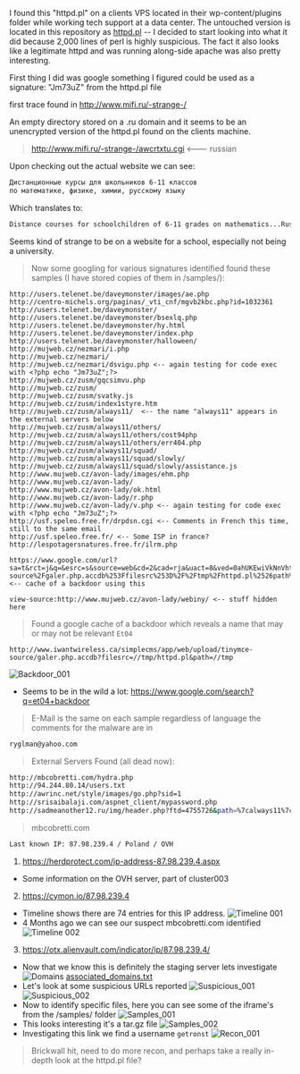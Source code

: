 I found this "httpd.pl" on a clients VPS located in their wp-content/plugins folder while working tech support at a data center. The untouched version is located in this repository as [httpd.pl](https://github.com/dostoevskylabs/OSINT/blob/master/httpd.pl/httpd.pl) -- I decided to start looking into what it did because 2,000 lines of perl is highly suspicious. The fact it also looks like a legitimate httpd and was running along-side apache was also pretty interesting.

First thing I did was google something I figured could be used as a signature: "Jm73uZ" from the httpd.pl file

first trace found in http://www.mifi.ru/-strange-/

An empty directory stored on a .ru domain and it seems to be an unencrypted version of the httpd.pl found on the clients machine.

> http://www.mifi.ru/-strange-/awcrtxtu.cgi <--- russian

Upon checking out the actual website we can see:
```bash
Дистанционные курсы для школьников 6-11 классов
по математике, физике, химии, русскому языку
```
Which translates to:
```bash
Distance courses for schoolchildren of 6-11 grades on mathematics...Russian language
```
Seems kind of strange to be on a website for a school, especially not being a university.

> Now some googling for various signatures identified found these samples (I have stored copies of them in /samples/):
```
http://users.telenet.be/daveymonster/images/ae.php
http://centro-michels.org/paginas/_vti_cnf/mgvb2kbc.php?id=1032361
http://users.telenet.be/daveymonster/
http://users.telenet.be/daveymonster/bsexlq.php
http://users.telenet.be/daveymonster/hy.html
http://users.telenet.be/daveymonster/index.php
http://users.telenet.be/daveymonster/halloween/
http://mujweb.cz/nezmari/i.php
http://mujweb.cz/nezmari/
http://mujweb.cz/nezmari/dsvigu.php <-- again testing for code exec with <?php echo "Jm73uZ";?> 
http://mujweb.cz/zusm/gqcsimvu.php
http://mujweb.cz/zusm/
http://mujweb.cz/zusm/svatky.js
http://mujweb.cz/zusm/index1styre.htm
http://mujweb.cz/zusm/always11/  <-- the name "always11" appears in the external servers below
http://mujweb.cz/zusm/always11/others/
http://mujweb.cz/zusm/always11/others/cost94php
http://mujweb.cz/zusm/always11/others/err404.php
http://mujweb.cz/zusm/always11/squad/
http://mujweb.cz/zusm/always11/squad/slowly/
http://mujweb.cz/zusm/always11/squad/slowly/assistance.js
http://www.mujweb.cz/avon-lady/images/ehm.php
http://www.mujweb.cz/avon-lady/
http://www.mujweb.cz/avon-lady/ok.html
http://www.mujweb.cz/avon-lady/r.php
http://www.mujweb.cz/avon-lady/v.php <-- again testing for code exec with <?php echo "Jm73uZ";?> 
http://usf.speleo.free.fr/drpdsn.cgi <-- Comments in French this time, still to the same email
http://usf.speleo.free.fr/ <-- Some ISP in france?
http://lespotagersnatures.free.fr/ilrm.php

https://www.google.com/url?sa=t&rct=j&q=&esrc=s&source=web&cd=2&cad=rja&uact=8&ved=0ahUKEwiVkNnVhtfWAhUB5iYKHT6tD3MQIAgxMAE&url=http%3A%2F%2Fwebcache.googleusercontent.com%2Fsearch%3Fq%3Dcache%3AVu6Sh7c7nqAJ%3Awww.iwantwireless.ca%2Fsimplecms%2Fapp%2Fweb%2Fupload%2Ftinymce-source%2Fgaler.php.accdb%253Ffilesrc%253D%2F%2Ftmp%2Fhttpd.pl%2526path%253D%2F%2Ftmp%2B%26cd%3D2%26hl%3Den%26ct%3Dclnk%26gl%3Dus%26client%3Dubuntu&usg=AOvVaw0_1aNx_fe3jXwYj6RTxKrg <-- cache of a backdoor using this

view-source:http://www.mujweb.cz/avon-lady/webiny/ <-- stuff hidden here
```
> Found a google cache of a backdoor which reveals a name that may or may not be relevant `Et04`
```
http://www.iwantwireless.ca/simplecms/app/web/upload/tinymce-source/galer.php.accdb?filesrc=//tmp/httpd.pl&path=//tmp
```
![Backdoor_001](https://i.imgur.com/0BKD9tU.png)
*  Seems to be in the wild a lot: https://www.google.com/search?q=et04+backdoor
> E-Mail is the same on each sample regardless of language the comments for the malware are in
```bash
ryglman@yahoo.com
```
> External Servers Found (all dead now):
```bash
http://mbcobretti.com/hydra.php
http://94.244.80.14/users.txt
http://awrinc.net/style/images/go.php?sid=1
http://srisaibalaji.com/aspnet_client/mypassword.php
http://sadmeanother12.ru/img/header.php?ftd=4755726&path=%7calways11%7cothers%7c&sys=UN&wrk=22
```
> mbcobretti.com
```bash
Last known IP: 87.98.239.4 / Poland / OVH
```
1.  https://herdprotect.com/ip-address-87.98.239.4.aspx
  * Some information on the OVH server, part of cluster003
2.  https://cymon.io/87.98.239.4
  * Timeline shows there are 74 entries for this IP address.
    ![Timeline 001](https://i.imgur.com/eyWrKvv.png)
  * 4 Months ago we can see our suspect mbcobretti.com identified
    ![Timeline 002](https://i.imgur.com/6OA6YIb.png)
3.  https://otx.alienvault.com/indicator/ip/87.98.239.4/
  * Now that we know this is definitely the staging server lets investigate
    ![Domains](https://i.imgur.com/IE2TP0i.png)
    [associated_domains.txt](https://github.com/dostoevskylabs/OSINT/blob/master/httpd.pl/associated_domains.txt)
  * Let's look at some suspicious URLs reported
    ![Suspicious_001](https://i.imgur.com/8psjn9f.png)
    ![Suspicious_002](https://i.imgur.com/WEKP3nH.png)
  * Now to identify specific files, here you can see some of the iframe's from the /samples/ folder
    ![Samples_001](https://i.imgur.com/c15sXTW.png)
  * This looks interesting it's a tar.gz file
    ![Samples_002](https://i.imgur.com/a7clATR.png)
  * Investigating this link we find a username `getronst`
    ![Recon_001](https://i.imgur.com/pzhVO9M.png)
    
> Brickwall hit, need to do more recon, and perhaps take a really in-depth look at the httpd.pl file?
